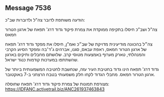 ## Message 7536

הודעה משותפת לדובר צה"ל ולדוברות שב"כ:

צה"ל ושב"כ חיסלו בתקיפה ממוקדת את צמרת פיקוד גדוד דרג' תפאח של ארגון הטרור חמאס

צה״ל בהכוונה מודיעינית מדויקת של שב״כ ואמ"ן, חיסלו את מפקד גדוד דרג' תפאח של ארגון הטרור חמאס, ראפת עבאס, סגנו, אברהים ג׳ד׳בה ומפקד הסיוע הקרבי והמנהלתי, טארק מערוף באמצעות מטוסי קרב. שלושתם מחבלים ותיקים בארגון שהשתתפו במערכות קודמות כנגד ישראל. 

גדוד דרג' תפאח הינו גדוד בחטיבת העיר עזה, שנחשבת לחטיבה המשמעותית ביותר של ארגון הטרור חמאס. מחבלי הגדוד לקחו חלק משמעותי בטבח הרצחני ב-7 באוקטובר. 

מצורפת תמונות של צמרת פיקוד גדוד דרג' תפאח שחוסלה: https://IDFANC.activetrail.biz/ANC261937463843

